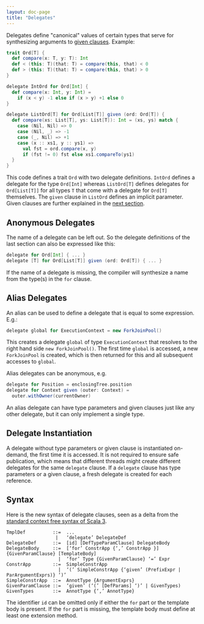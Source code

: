 ```yaml
---
layout: doc-page
title: "Delegates"
---
```


Delegates define "canonical" values of certain types
that serve for synthesizing arguments to [given clauses](./given-clauses.html). Example:

```scala
trait Ord[T] {
  def compare(x: T, y: T): Int
  def < (this: T)(that: T) = compare(this, that) < 0
  def > (this: T)(that: T) = compare(this, that) > 0
}

delegate IntOrd for Ord[Int] {
  def compare(x: Int, y: Int) =
    if (x < y) -1 else if (x > y) +1 else 0
}

delegate ListOrd[T] for Ord[List[T]] given (ord: Ord[T]) {
  def compare(xs: List[T], ys: List[T]): Int = (xs, ys) match {
    case (Nil, Nil) => 0
    case (Nil, _) => -1
    case (_, Nil) => +1
    case (x :: xs1, y :: ys1) =>
      val fst = ord.compare(x, y)
      if (fst != 0) fst else xs1.compareTo(ys1)
  }
}
```
This code defines a trait `Ord` with two delegate definitions. `IntOrd` defines
a delegate for the type `Ord[Int]` whereas `ListOrd[T]` defines delegates
for `Ord[List[T]]` for all types `T` that come with a delegate for `Ord[T]` themselves.
The `given` clause in `ListOrd` defines an implicit parameter.
Given clauses are further explained in the [next section](./given-clauses.html).

## Anonymous Delegates

The name of a delegate can be left out. So the delegate definitions
of the last section can also be expressed like this:
```scala
delegate for Ord[Int] { ... }
delegate [T] for Ord[List[T]] given (ord: Ord[T]) { ... }
```
If the name of a delegate is missing, the compiler will synthesize a name from
the type(s) in the `for` clause.

## Alias Delegates

An alias can be used to define a delegate that is equal to some expression. E.g.:
```scala
delegate global for ExecutionContext = new ForkJoinPool()
```
This creates a delegate `global` of type `ExecutionContext` that resolves to the right hand side `new ForkJoinPool()`.
The first time `global` is accessed, a new `ForkJoinPool` is created, which is then
returned for this and all subsequent accesses to `global`.

Alias delegates can be anonymous, e.g.
```scala
delegate for Position = enclosingTree.position
delegate for Context given (outer: Context) =
  outer.withOwner(currentOwner)
```
An alias delegate can have type parameters and given clauses just like any other delegate, but it can only implement a single type.

## Delegate Instantiation

A delegate without type parameters or given clause is instantiated on-demand, the first
time it is accessed. It is not required to ensure safe publication, which means that
different threads might create different delegates for the same `delegate` clause.
If a `delegate` clause has type parameters or a given clause, a fresh delegate is
created for each reference.

## Syntax

Here is the new syntax of delegate clauses, seen as a delta from the [standard context free syntax of Scala 3](http://dotty.epfl.ch/docs/internals/syntax.html).
```
TmplDef          ::=  ...
                  |   ‘delegate’ DelegateDef
DelegateDef      ::=  [id] [DefTypeParamClause] DelegateBody
DelegateBody     ::=  [‘for’ ConstrApp {‘,’ ConstrApp }] {GivenParamClause} [TemplateBody]
                   |  ‘for’ Type {GivenParamClause} ‘=’ Expr
ConstrApp        ::=  SimpleConstrApp
                   |  ‘(’ SimpleConstrApp {‘given’ (PrefixExpr | ParArgumentExprs)} ‘)’
SimpleConstrApp  ::=  AnnotType {ArgumentExprs}
GivenParamClause ::=  ‘given’ (‘(’ [DefParams] ‘)’ | GivenTypes)
GivenTypes       ::=  AnnotType {‘,’ AnnotType}
```
The identifier `id` can be omitted only if either the `for` part or the template body is present.
If the `for` part is missing, the template body must define at least one extension method.
